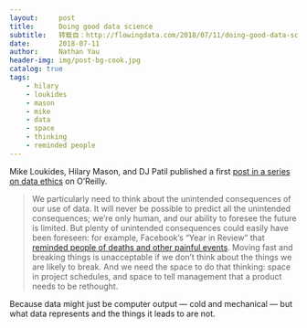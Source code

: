 ```yaml
---
layout:     post
title:      Doing good data science
subtitle:   转载自：http://flowingdata.com/2018/07/11/doing-good-data-science/
date:       2018-07-11
author:     Nathan Yau
header-img: img/post-bg-cook.jpg
catalog: true
tags:
    - hilary
    - loukides
    - mason
    - mike
    - data
    - space
    - thinking
    - reminded people
---
```


Mike Loukides, Hilary Mason, and DJ Patil published a first [post in a series on data ethics](https://www.oreilly.com/ideas/doing-good-data-science) on O’Reilly. 

> We particularly need to think about the unintended consequences of our use of data. It will never be possible to predict all the unintended consequences; we’re only human, and our ability to foresee the future is limited. But plenty of unintended consequences could easily have been foreseen: for example, Facebook’s “Year in Review” that [reminded people of deaths and other painful events](http://www.cbc.ca/newsblogs/yourcommunity/2014/12/facebook-apologizes-for-highlighting-painful-memories-with-year-in-review-feature.html). Moving fast and breaking things is unacceptable if we don’t think about the things we are likely to break. And we need the space to do that thinking: space in project schedules, and space to tell management that a product needs to be rethought.

Because data might just be computer output — cold and mechanical — but what data represents and the things it leads to are not.
